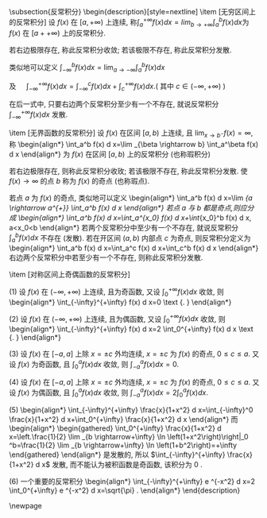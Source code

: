 

\subsection{反常积分}
\begin{description}[style=nextline]
\item [无穷区间上的反常积分]
设 $f(x)$ 在 $[a,+\infty)$ 上连续, 称$\int_a^{+\infty} f(x)dx=lim_{b\rightarrow +\infty} \int^b_af(x)dx$为 $f(x)$ 在 $[a++\infty)$ 上的反常积分.

若右边极限存在, 称此反常积分收敛; 若该极限不存在, 称此反常积分发散.

类似地可以定义 $\int_{-\infty}^b f(x) d x=\lim _{a \rightarrow-\infty} \int_a^b f(x) d x$

及 $\quad \int_{-\infty}^{+\infty} f(x) d x=\int_{-\infty}^c f(x) d x+\int_c^{+\infty} f(x) d x .($ 其中 $c \in(-\infty,+\infty)$ )

在后一式中, 只要右边两个反常积分至少有一个不存在, 就说反常积分 $\int_{-\infty}^{+\infty} f(x) d x$ 发散.




\item [无界函数的反常积分]
设 $f(x)$ 在区间 $[a, b)$ 上连续, 且 $\lim _{x \rightarrow b^{-}} f(x)=\infty$, 称
\begin{align*}
\int_a^b f(x) d x=\lim _{\beta \rightarrow b} \int_a^\beta f(x) d x
\end{align*}
为 $f(x)$ 在区间 $[a, b)$ 上的反常积分 (也称瑕积分)

若右边极限存在, 则称此反常积分收玫; 若该极限不存在, 称此反常积分发散. 使 $f(x) \rightarrow \infty$ 的点 $b$ 称为 $f(x)$ 的奇点 (也称瑕点).

若点 $a$ 为 $f(x)$ 的奇点, 类似地可以定义
\begin{align*}
\int_a^b f(x) d x=\lim _{a \rightarrow a^{+}} \int_a^b f(x) d x
\end{align*}
若点 $a$ 与 $b$ 都是奇点,则应分成
\begin{align*}
\int_a^b f(x) d x=\int_a^{x_0} f(x) d x+\int_{x_0}^b f(x) d x, a<x_0<b
\end{align*}
若两个反常积分中至少有一个不存在, 就说反常积分 $\int_a^b f(x) d x$ 不存在 (发散).
若在开区间 $(a, b)$ 内部点 $c$ 为奇点, 则反常积分定义为
\begin{align*}
\int_a^b f(x) d x=\int_a^c f(x) d x+\int_c^b f(x) d x
\end{align*}
右边两个反常积分中若至少有一个不存在, 则称此反常积分发散.




\item [对称区间上奇偶函数的反常积分]

(1) 设 $f(x)$ 在 $(-\infty,+\infty)$ 上连续, 且为奇函数, 又设 $\int_0^{+\infty} f(x) d x$ 收敛, 则
\begin{align*}
\int_{-\infty}^{+\infty} f(x) d x=0 \text {. }
\end{align*}

(2) 设 $f(x)$ 在 $(-\infty,+\infty)$ 上连续, 且为偶函数, 又设 $\int_0^{+\infty} f(x) d x$ 收敛, 则
\begin{align*}
\int_{-\infty}^{+\infty} f(x) d x=2 \int_0^{+\infty} f(x) d x \text {. }
\end{align*}

(3) 设 $f(x)$ 在 $[-a, a]$ 上除 $x= \pm c$ 外均连续, $x= \pm c$ 为 $f(x)$ 的奇点, $0 \le c \le a$. 又设 $f(x)$ 为奇函数, 且 $\int_0^a f(x) d x$ 收敛, 则 $\int_{-a}^a f(x) d x=0$.

(4) 设 $f(x)$ 在 $[-a, a]$ 上除 $x= \pm c$ 外均连续, $x= \pm c$ 为 $f(x)$ 的奇点, $0 \le c \le a$. 又设 $f(x)$ 为偶函数, 且 $\int_0^a f(x) d x$ 收敛, 则 $\int_{-a}^a f(x) d x=2 \int_0^a f(x) d x$.

(5) \begin{align*}
\int_{-\infty}^{+\infty} \frac{x}{1+x^2} d x=\int_{-\infty}^0 \frac{x}{1+x^2} d x+\int_0^{+\infty} \frac{x}{1+x^2} d x
\end{align*}
而
\begin{align*}
\begin{gathered}
\int_0^{+\infty} \frac{x}{1+x^2} d x=\left.\frac{1}{2} \lim _{b \rightarrow+\infty} \ln \left(1+x^2\right)\right|_0 ^b=\frac{1}{2} \lim _{b \rightarrow+\infty} \ln \left(1+b^2\right)=+\infty
\end{gathered}
\end{align*}
是发散的, 所以 $\int_{-\infty}^{+\infty} \frac{x}{1+x^2} d x$ 发散, 而不能认为被积函数是奇函数, 该积分为 0 .

(6) 一个重要的反常积分
\begin{align*}
\int_{-\infty}^{+\infty} e ^{-x^2} d x=2 \int_0^{+\infty} e ^{-x^2} d x=\sqrt{\pi} .
\end{align*}
\end{description}

\newpage
